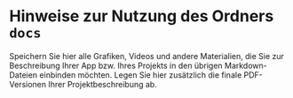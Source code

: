 # Hinweise zur Nutzung des Ordners `docs`

Speichern Sie hier alle Grafiken, Videos und andere Materialien, die Sie zur Beschreibung Ihrer App bzw. Ihres Projekts in den übrigen Markdown-Dateien einbinden möchten. Legen Sie hier zusätzlich die finale PDF-Versionen Ihrer Projektbeschreibung ab.